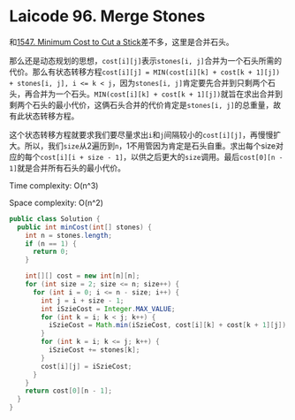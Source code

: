 # Laicode 96. Merge Stones

和[1547. Minimum Cost to Cut a Stick](1547-Minimum-Cost-To-Cut-Stick.md)差不多，这里是合并石头。

那么还是动态规划的思想，`cost[i][j]`表示`stones[i, j]`合并为一个石头所需的代价。那么有状态转移方程`cost[i][j] = MIN(cost[i][k] + cost[k + 1][j]) + stones[i, j], i <= k < j`，因为`stones[i, j]`肯定要先合并到只剩两个石头，再合并为一个石头。`MIN(cost[i][k] + cost[k + 1][j])`就旨在求出合并到剩两个石头的最小代价，这俩石头合并的代价肯定是`stones[i, j]`的总重量，故有此状态转移方程。

这个状态转移方程就要求我们要尽量求出`i`和`j`间隔较小的`cost[i][j]`，再慢慢扩大。所以，我们`size`从2遍历到`n`，1不用管因为肯定是石头自重。求出每个size对应的每个`cost[i][i + size - 1]`，以供之后更大的`size`调用。最后`cost[0][n - 1]`就是合并所有石头的最小代价。

Time complexity: O(n^3)

Space complexity: O(n^2)

```java
public class Solution {
  public int minCost(int[] stones) {
    int n = stones.length;
    if (n == 1) {
      return 0;
    }

    int[][] cost = new int[n][n];
    for (int size = 2; size <= n; size++) {
      for (int i = 0; i <= n - size; i++) {
        int j = i + size - 1;
        int iSzieCost = Integer.MAX_VALUE;
        for (int k = i; k < j; k++) {
          iSzieCost = Math.min(iSzieCost, cost[i][k] + cost[k + 1][j]);
        }
        for (int k = i; k <= j; k++) {
          iSzieCost += stones[k];
        }
        cost[i][j] = iSzieCost;
      }
    }
    return cost[0][n - 1];
  }
}
```